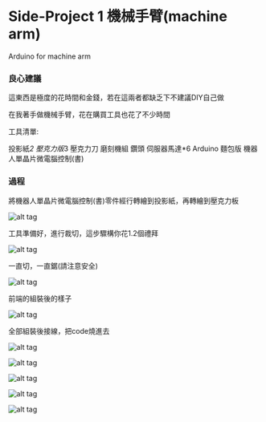 # Side-Project 1 機械手臂(machine arm)

Arduino for machine arm 

### 良心建議

這東西是極度的花時間和金錢，若在這兩者都缺乏下不建議DIY自己做

在我著手做機械手臂，花在購買工具也花了不少時間

工具清單:

投影紙*2
壓克力版*3
壓克力刀
磨刻機組
鑽頭
伺服器馬達*6
Arduino
麵包版
機器人單晶片微電腦控制(書)

### 過程

將機器人單晶片微電腦控制(書)零件經行轉繪到投影紙，再轉繪到壓克力板

![alt tag](https://imgur.com/QBSjDCM.jpg)

工具準備好，進行裁切，這步驟構你花1.2個禮拜

![alt tag](https://imgur.com/WxZZuso.jpg)

一直切，一直鋸(請注意安全)

![alt tag](https://imgur.com/PXtShPD.jpg)

前端的組裝後的樣子

![alt tag](https://imgur.com/77rubfA.jpg)

全部組裝後接線，把code燒進去

![alt tag](https://imgur.com/NXq8wV8.jpg)

![alt tag](https://imgur.com/XJeL6mJ.jpg)

![alt tag](https://imgur.com/JCoeVD0.jpg)

![alt tag](https://imgur.com/F26eLMA.jpg)

![alt tag](https://imgur.com/fVvUXhp.jpg)
